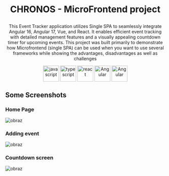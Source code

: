 # <p align="center">CHRONOS - MicroFrontend project </p>

<p align="center">This Event Tracker application utilizes Single SPA to seamlessly integrate Angular 16, Angular 17, Vue, and React. It enables efficient event tracking with detailed management features and a visually appealing countdown timer for upcoming events. This project was built primarily to demonstrate how Microfrontend (single SPA) can be used when you want to use several frameworks while showing the advantages, disadvantages as well as challenges 
</p>
<div align="center">


<img src="https://user-images.githubusercontent.com/77500425/161312230-36d37ac5-8801-4313-a68c-c5695c429b70.png" alt="javascript" height="50" align="center" title="JS"/>
<img src="https://user-images.githubusercontent.com/77500425/161311954-e03613e7-54b2-4d1b-ac2e-559f8c1e9f2d.png" alt="typescript" height="50"  align="center" title="TS"/>
<img src="https://user-images.githubusercontent.com/77500425/161312615-f3961568-28bb-48fa-9d95-93ecd61337b3.png" alt="react"  height="50" align="center"/>
<img src="https://www.google.com/url?sa=i&url=https%3A%2F%2Fpl.wikipedia.org%2Fwiki%2FAngular_%2528framework%2529&psig=AOvVaw2_1LgiyERWbT3UWTL8n5u7&ust=1721413504191000&source=images&cd=vfe&opi=89978449&ved=0CBEQjRxqFwoTCPic3pWbsYcDFQAAAAAdAAAAABAE" alt="Angular"  height="50" align="center"/>

<img src="https://www.google.com/url?sa=i&url=https%3A%2F%2Fmedium.com%2F%40brocco%2Fangular-17-what-does-that-mean-for-you-49fcacec3bb2&psig=AOvVaw0nM3onvpKmImRpCxQ7Gk36&ust=1721413537060000&source=images&cd=vfe&opi=89978449&ved=0CBEQjRxqFwoTCLiCoqWbsYcDFQAAAAAdAAAAABAE" alt="Angular"  height="50" align="center"/>
</div>

## Some Screenshots

### Home Page
![obraz](https://github.com/user-attachments/assets/ea64a54b-39f9-496d-ac08-887bbffd32ec)

### Adding event
![obraz](https://github.com/user-attachments/assets/88233a46-e9a1-47f7-be22-0816ef8de94e)

### Countdown screen
![obraz](https://github.com/user-attachments/assets/4c109b88-ca7b-4559-ad28-e3d0afbc46f6)
